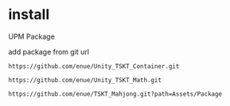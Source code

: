 # install

UPM Package

add package from git url

`https://github.com/enue/Unity_TSKT_Container.git`

`https://github.com/enue/Unity_TSKT_Math.git`

`https://github.com/enue/TSKT_Mahjong.git?path=Assets/Package`
